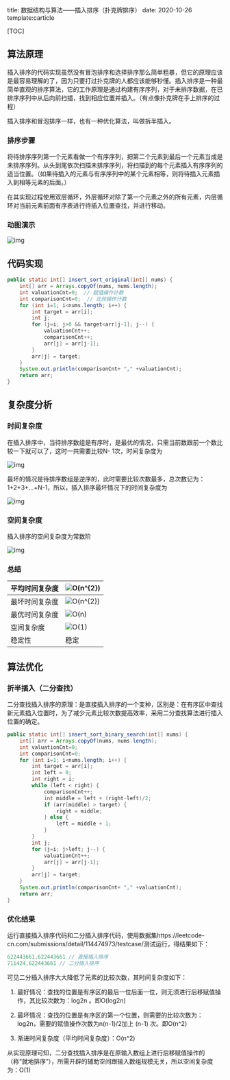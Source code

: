 title: 数据结构与算法——插入排序（扑克牌排序）
date: 2020-10-26
template:carticle


[TOC]


## 算法原理

插入排序的代码实现虽然没有冒泡排序和选择排序那么简单粗暴，但它的原理应该是最容易理解的了，因为只要打过扑克牌的人都应该能够秒懂。插入排序是一种最简单直观的排序算法，它的工作原理是通过构建有序序列，对于未排序数据，在已排序序列中从后向前扫描，找到相应位置并插入。（有点像扑克牌在手上排序的过程）

插入排序和冒泡排序一样，也有一种优化算法，叫做拆半插入。

### 排序步骤

将待排序序列第一个元素看做一个有序序列，把第二个元素到最后一个元素当成是未排序序列。从头到尾依次扫描未排序序列，将扫描到的每个元素插入有序序列的适当位置。（如果待插入的元素与有序序列中的某个元素相等，则将待插入元素插入到相等元素的后面。）

在其实现过程使用双层循环，外层循环对除了第一个元素之外的所有元素，内层循环对当前元素前面有序表进行待插入位置查找，并进行移动。

### 动图演示

![img](https://www.runoob.com/wp-content/uploads/2019/03/insertionSort.gif)

## 代码实现

```java
public static int[] insert_sort_original(int[] nums) {
    int[] arr = Arrays.copyOf(nums, nums.length);
    int valuationCnt=0;  // 赋值操作计数
    int comparisonCnt=0;  // 比较操作计数
    for (int i=1; i<nums.length; i++) {
        int target = arr[i];
        int j;
        for (j=i; j>0 && target<arr[j-1]; j--) {
            valuationCnt++;
            comparisonCnt++;
            arr[j] = arr[j-1];
        }
        arr[j] = target;
    }
    System.out.println(comparisonCnt+ "," +valuationCnt);
    return arr;
}
```

## 复杂度分析

### 时间复杂度

在插入排序中，当待排序数组是有序时，是最优的情况，只需当前数跟前一个数比较一下就可以了，这时一共需要比较N- 1次，时间复杂度为

![img](https://bkimg.cdn.bcebos.com/formula/01c1755ab0dfc73295291de2245131af.svg)

最坏的情况是待排序数组是逆序的，此时需要比较次数最多，总次数记为：1+2+3+…+N-1，所以，插入排序最坏情况下的时间复杂度为

![img](https://bkimg.cdn.bcebos.com/formula/f990c5e20c6033ea5c9c4a9be4ff8951.svg)

### 空间复杂度

插入排序的空间复杂度为常数阶

![img](https://bkimg.cdn.bcebos.com/formula/59f30c9e66f5f15028bde1e8e08c8bd8.svg)

### 总结

| 平均时间复杂度 | ![O(n^{2})](https://wikimedia.org/api/rest_v1/media/math/render/svg/6cd9594a16cb898b8f2a2dff9227a385ec183392) |
| :------------- | ------------------------------------------------------------ |
| 最坏时间复杂度 | ![O(n^{2})](https://wikimedia.org/api/rest_v1/media/math/render/svg/6cd9594a16cb898b8f2a2dff9227a385ec183392) |
| 最优时间复杂度 | ![O(n)](https://wikimedia.org/api/rest_v1/media/math/render/svg/34109fe397fdcff370079185bfdb65826cb5565a) |
| 空间复杂度     | ![O(1)](https://wikimedia.org/api/rest_v1/media/math/render/svg/e66384bc40452c5452f33563fe0e27e803b0cc21) |
| 稳定性         | 稳定                                                         |

## 算法优化

### 折半插入（二分查找）

二分查找插入排序的原理：是直接插入排序的一个变种，区别是：在有序区中查找新元素插入位置时，为了减少元素比较次数提高效率，采用二分查找算法进行插入位置的确定。

```java
public static int[] insert_sort_binary_search(int[] nums) {
    int[] arr = Arrays.copyOf(nums, nums.length);
    int valuationCnt=0;
    int comparisonCnt=0;
    for (int i=1; i<nums.length; i++) {
        int target = arr[i];
        int left = 0;
        int right = i;
        while (left < right) {
            comparisonCnt++;
            int middle = left + (right-left)/2;
            if (arr[middle] > target) {
                right = middle;
            } else {
                left = middle + 1;
            }
        }
        int j;
        for (j=i; j>left; j--) {
            valuationCnt++;
            arr[j] = arr[j-1];
        }
        arr[j] = target;
    }
    System.out.println(comparisonCnt+ "," +valuationCnt);
    return arr;
}
```

### 优化结果

运行直接插入排序代码和二分插入排序代码，使用数据集https://leetcode-cn.com/submissions/detail/114474973/testcase/测试运行，得结果如下：

```java
622443661,622443661 // 直接插入排序
711424,622443661 // 二分插入排序
```

可见二分插入排序大大降低了元素的比较次数，其时间复杂度如下：

1. 最好情况：查找的位置是有序区的最后一位后面一位，则无须进行后移赋值操作，其比较次数为：log2n 。即O(log2n)

2. 最坏情况：查找的位置是有序区的第一个位置，则需要的比较次数为：log2n，需要的赋值操作次数为n(n-1)/2加上 (n-1) 次。即O(n^2)

3. 渐进时间复杂度（平均时间复杂度）：O(n^2)

从实现原理可知，二分查找插入排序是在原输入数组上进行后移赋值操作的（称“就地排序”），所需开辟的辅助空间跟输入数组规模无关，所以空间复杂度为：O(1)